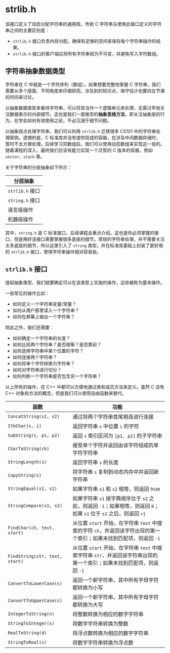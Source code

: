 # strlib.h

该接口定义了动态分配字符串的通用库。传统 C 字符串与使用此接口定义的字符串之间的主要区别是：

- `strlib.h` 接口负责内存分配，确保有足够的空间来保存每个字符串操作的结果。
- `strlib.h` 接口的客户端应将所有字符串视为不可变，并避免写入字符数组。

## 字符串抽象数据类型

字符串在 C 中就是一个字符序列（数组）。如果想要完整地掌握 C 字符串，我们需要从多个层面、不同角度来仔细研究。涉及到的知识点，保守估计也要四五节课的时间来讨论。

以抽象数据类型来看待字符串，可以将其当作一个逻辑单元来处理，无需过早地关注数据表示的内部细节。这也是我们一直推崇的**抽象思维方法**，即关注抽象层的行为，在学会如何有效使用之前，不必沉溺于细节问题。

以抽象观点处理字符串，我们可以利用 `strlib.h` 迁移很多 CS101 中的字符串处理案例。遗憾的是，C 标准库并没有提供现成的容器，在涉及中间数据存储时，暂时不太方便处理。后续学习完数组后，我们可以使用动态数组来实现这一目的。随着课程的深入，最终我们应该有能力实现一个泛型的 C 版本的容器，例如 `vector`、`stack` 等。

关于字符串的分层抽象如下所示：

| 分层抽象      |
| ------------- |
| `strlib.h` 接口 |
| `string.h` 接口 |
| 语言级操作    |
| 机器级操作    |

其中，`string.h` 是 C 标准接口，后续课程会重点介绍。这也是你必须掌握的接口，但是用好该接口需要掌握很多底层的细节。常规的字符串处理，并不需要关注太多底层的细节，所以这里引入了 `string` 类型，并在标准库基础上封装了更好用的 `strlib.h` 接口，使得字符串操作相对容易些。


## `strlib.h` 接口

提起抽象类型，我们就要确定可以在该类型上实施的操作，这些被称为基本操作。

一些常见的操作比如：

- 如何定义一个字符串变量/常量？
- 如何从用户那里读入一个字符串？
- 如何在屏幕上输出一个字符串？

除此之外，我们还需要：

- 如何确定一个字符串的长度？
- 如何比较两个字符串？是否相等？是否靠前？
- 如何选择字符串中某个位置的字符？
- 如何连接两个字符串？
- 如何将单个字符转换为字符串？
- 如何对字符串进行切分？
- 如何判断一个字符串是否包含另一个字符串？

以上所有的操作，在 C++ 中都可以方便地通过类和成员方法来定义。虽然 C 没有 C++ 对象和方法的概念，但是我们可以使用自由函数来替代。

| 函数                           | 功能                                                                                                                   |
| ------------------------------ | ---------------------------------------------------------------------------------------------------------------------- |
| `ConcatString(s1, s2)`         | 通过将两个字符串首尾相连进行连接                                                                                       |
| `IthChar(s, i)`                | 返回字符串 `s` 中位置 `i` 的字符                                                                                       |
| `SubString(s, p1, p2)`         | 返回 `s` 索引区间为 `[p1, p2]` 的子字符串                                                                              |
| `CharToString(ch)`             | 接受单个字符并返回由该字符组成的单字符字符串                                                                           |
| `StringLength(s)`              | 返回字符串 `s` 的长度                                                                                                  |
| `CopyString(s)`                | 将字符串 `s` 复制到动态内存中并返回新字符串                                                                            |
| `StringEqual(s1, s2)`          | 如果字符串 `s1` 和 `s2` 相等，则返回 true                                                                              |
| `StringCompare(s1, s2)`        | 如果字符串 `s1` 按字典顺序位于 `s2` 之前，则返回 `-1`；如果相等，则返回 `0`；如果 `s1` 位于 `s2` 之后，则返回 `+1`     |
| `FindChar(ch, text, start)`    | 从位置 `start` 开始，在字符串 `text` 中搜索的字符 `ch`，并返回该字符出现的第一个索引；如果未找到匹配项，则返回 `-1`    |
| `FindString(str, text, start)` | 从位置 `start` 开始，在字符串 `text` 中搜索字符串 `str`，并返回该字符串出现的第一个索引；如果未找到匹配项，则返回 `-1` |
| `ConvertToLowerCase(s)`        | 返回一个新字符串，其中所有字母字符都转换为小写                                                                         |
| `ConvertToUpperCase(s)`        | 返回一个新字符串，其中所有字母字符都转换为大写                                                                         |
| `IntegerToString(n)`           | 将整数转换为相应的数字字符串                                                                                           |
| `StringToInteger(s)`           | 将数字字符串转换为整数                                                                                                 |
| `RealToString(d)`              | 将浮点数转换为相应的数字字符串                                                                                         |
| `StringToReal(s)`              | 将数字字符串转换为浮点数                                                                                               |

